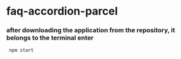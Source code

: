 # faq-accordion-parcel

### after downloading the application from the repository, it belongs to the terminal enter
```
 npm start
```
